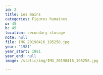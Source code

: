 ```yaml
---
id: 2
title: Les mains
categories: Figures humaines
w: 45
h: 45
location: secondary storage
note: null
file: IMG_20190416_195258.jpg
year: '1981'
year_start: 1981
year_end: null
image: /static/img/IMG_20190416_195258.jpg

---
```

